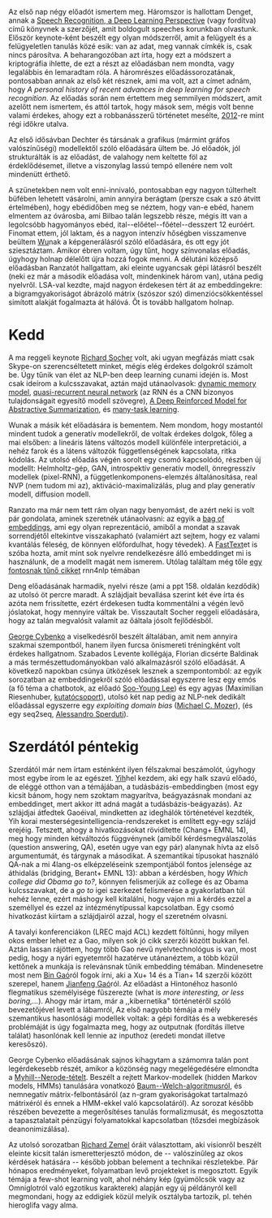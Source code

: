 Az első nap négy előadót ismertem meg. Háromszor is hallottam Denget, annak a
[Speech Recognition, a Deep Learning Perspective](http://www.springer.com/gp/book/9781447157786) (vagy fordítva) című könyvnek
a szerzőjét, amit boldogult speeches korunkban olvastunk. Először keynote-ként
beszélt egy olyan módszerről, amit a felügyelt és a felügyeletlen tanulás közé
esik: van az adat, meg vannak címkék is, csak nincs párosítva. A beharangozóban
azt írta, hogy ezt a módszert a kriptográfia ihlette, de ezt a részt az
előadásban nem mondta, vagy legalábbis én lemaradtam róla. A háromrészes
előadássorozatának, pontosabban annak az első két résznek, ami ma volt, azt a
címet adnám, hogy _A personal history of recent advances in deep learning for
speech recognition_. Az előadás során nem értettem meg semmilyen módszert, amit
azelőtt nem ismertem, és attól tartok, hogy mások sem, mégis volt benne valami
érdekes, ahogy ezt a robbanásszerű történetet mesélte,
[2012](https://scholar.google.com/citations?view_op=view_citation&hl=en&user=GQWTo4MAAAAJ&citation_for_view=GQWTo4MAAAAJ:wGzT3bKASkAC)-re mint régi
időkre utalva.

Az első idősávban  Dechter és társának a grafikus (mármint gráfos
valószínűségi)
modellektől szóló előadására ültem be. Jó előadók, jól strukturálták is az
előadást, de valahogy nem keltette föl az érdeklődésemet, illetve a viszonylag
lassú tempó ellenére nem volt mindenütt érthető.

A szünetekben nem volt enni-innivaló, pontosabban egy nagyon túlterhelt büfében
lehetett vásárolni, amin annyira berágtam (persze csak a szó átvitt
értelmében), hogy ebédidőben meg se néztem, hogy van-e ebéd, hanem elmentem az
óvárosba, ami Bilbao talán legszebb része, mégis itt van a legolcsóbb
hagyományos ebéd, ital--előétel--főétel--desszert 12 euróért. Finomat ettem,
jól laktam, és a nagyon intenzív hőségben visszamenve beültem
[Wu](http://www.stat.ucla.edu/~ywu/research.html)nak a
képgenerálásról szóló előadására, és ott egy jót sziesztáztam. Amikor ébren
voltam, úgy tűnt, hogy színvonalas előadás, úgyhogy holnap délelőtt újra hozzá
fogok menni. A délutáni középső előadásban Ranzatót hallgattam, aki eleinte
ugyancsak gépi látásról beszélt (neki ez már a második előadása volt,
mindenkinek három van), utána pedig nyelvről. LSA-val kezdte, majd
nagyon érdekesen tért át az embeddingekre: a bigramgyakoriságot ábrázoló
mátrix (szószor szó) dimenziócsökkentéssel simított alakját fogalmazta át
hálóvá. Őt is tovább hallgatom holnap.

# Kedd

A ma reggeli keynote [Richard Socher](http://www.socher.org/) volt, aki ugyan megfázás miatt csak
Skype-on szerencséltetett minket, mégis elég érdekes dolgokról számolt be. Úgy tűnik
van élet az NLP-ben deep learning cunami idején is. Most csak ideírom a
kulcsszavakat, aztán majd
utánaolvasok: 
[dynamic memory model](http://metamind.io/research/state-of-the-art-deep-learning-model-for-question-answering), 
[quasi-recurrent neural network](https://einstein.ai/research/new-neural-network-building-block-allows-faster-and-more-accurate-text-understanding) 
(az RNN és a CNN bizonyos tulajdonságait egyesítő modell szövegre), 
[A  Deep  Reinforced  Model for Abstractive Summarization](https://einstein.ai/research/your-tldr-by-an-ai-a-deep-reinforced-model-for-abstractive-summarization), és 
[many-task learning](https://einstein.ai/research/multiple-different-natural-language-processing-tasks-in-a-single-deep-model).

Wunak a másik két előadására is bementem. Nem mondom, hogy mostantól mindent
tudok a generatív modellekről, de voltak érdekes dolgok, főleg a mai elsőben: a
lineáris látens változós modell különféle interpretációi, a nehéz farok és a
látens változók függetlenségének kapcsolata, ritka kódolás. Az utolsó előadás
végén sorolt egy csomó kapcsolódó, részben új modellt: Helmholtz-gép, GAN,
introspektív generatív modell, önregresszív modellek (pixel-RNN), a
függetlenkomponens-elemzés általánosítása, real NVP (nem tudom mi az),
aktiváció-maximalizálás, plug and play generatív modell, diffusion modell.

Ranzato ma már nem tett rám olyan nagy benyomást, de azért neki is volt pár
gondolata, aminek szeretnék utánaolvasni: az egyik a [bag of embeddings](https://learning.mpi-sws.org/mlss2016/slides/Arthur_Szlam_MLSS-2016.pdf), ami egy
olyan reprezentáció, amiből a mondat a szavak sorrendjétől eltekintve
visszakapható (valamiért azt sejtem, hogy ez valami kvantálás féleség, de
könnyen előfordulhat, hogy tévedek). A [FastText](https://github.com/facebookresearch/fastText)et is szóba hozta, amit mint sok
nyelvre rendelkezésre álló embeddinget mi is használunk, de a modellt magát nem
ismerem. Utólag találtam még tőle [egy fontosnak tűnő
cikket](https://scholar.google.com/citations?view_op=view_citation&hl=en&user=NbXF7T8AAAAJ&citation_for_view=NbXF7T8AAAAJ:tHtfpZlB6tUC) rnn4nlp témában

Deng előadásának harmadik, nyelvi része (ami a ppt 158. oldalán kezdődik) az
utolsó öt percre maradt. A szlájdjait bevallása szerint két éve írta és azóta
nem frissítette, ezért érdekesen tudta kommentálni a végén levő jóslatokat,
hogy mennyire váltak be. Visszautalt Socher reggeli előadására, hogy az talán
megvalósít valamit az őáltala jósolt fejlődésből.

[George Cybenko](http://www.dartmouth.edu/~gvc/) a viselkedésről beszélt általában, amit nem annyira szakmai
szempontból, hanem ilyen furcsa önismereti tréningként volt érdekes hallgatnom.
Szabados Levente kollégája, Florian dicsérte Baldinak a más
természettudományokban való alkalmazásról szóló előadását.  A következő
napokban csúnya ütközések lesznek a szempontomból: az egyik sorozatban az
embeddingekről szóló előadással egyszerre lesz egy emós (a fő téma a chatbotok, az előadó 
[Soo-Young Lee](https://scholar.google.com/citations?user=QXGini0AAAAJ&hl=en)) és 
egy agyas (Maximilian Riesenhuber, [kutatócsoport](http://riesenhuberlab.neuro.georgetown.edu/index.html)), 
utolsó két nap pedig az NLP-nek dedikált előadással egyszerre egy _exploiting
domain bias_ ([Michael C. Mozer](http://www.cs.colorado.edu/~mozer/index.php)), (és 
egy seq2seq, [Alessandro Sperduti](https://scholar.google.com/citations?user=JsExaWMAAAAJ&hl=en)).

# Szerdától péntekig

Szerdától már nem írtam esténként ilyen félszakmai beszámolót, úgyhogy most
egybe írom le az egészet.
[Yih](https://www.microsoft.com/en-us/research/people/scottyih/#)hel kezdem, aki egy halk szavú előadó, de eléggé
otthon van a témájában, a tudásbázis-embeddingben (most egy kicsit bánom, hogy
nem szoktam magyarítva, beágyazásnak mondani az embeddinget, mert akkor itt
adná magát a tudásbázis-beágyazás). Az szlájdjai átfedtek Gaoéival, mindketten
az ideghálók történetével kezdték, Yih korai
mesterségesintelligencia-rendszereket is említett egy-egy szlájd erejéig.
Tetszett, ahogy a hivatkozásokat rövidítette (Chang+ EMNL 14), meg hogy minden
kétváltozós függvénynek (amiből kérdésmegválaszolás (question answering, QA),
esetén ugye van egy pár) alanynak hívta az első argumentumát, és tárgynak a
másodikat. A szemantikai típusokat használó QA-nak a mi 4lang-os elképzeléseink szempontjából fontos jelensége
az áthidalás (bridging, Berant+ EMNL 13): abban a kérdésben, hogy _Which
college did Obama go to?_, könnyen felismerjük az college és az Obama
kulcsszavakat, de a _go to_ igei szerkezet felismerése a gyakorlatban túl nehéz
lenne, ezért máshogy kell kitalálni, hogy vajon mi a kérdés ezzel a személlyel
és ezzel az intézménytípussal kapcsolatban. Egy csomó hivatkozást kiírtam a
szlájdjairól azzal, hogy el szeretném olvasni.

A tavalyi konferenciákon (LREC majd ACL) kezdett föltűnni, hogy milyen okos
ember lehet ez a Gao, milyen sok jó cikk szerzői között bukkan fel. Aztán
lassan rájöttem, hogy több Gao nevű nyelvtechnológus is van, most pedig, hogy a
nyári egyetemről hazatérve utánanéztem, a több közül kettőnek a munkája is
relevánsnak tűnik embedding témában. Mindenesetre most nem [Bin
Gaó](https://scholar.google.hu/citations?user=O45XKiQAAAAJ&hl=en&oi=sra)ról
fogok írni, aki a Xu+ 14 és a Tian+ 14 szerzői között szerepel, hanem [Jianfeng
Gaó](https://www.microsoft.com/en-us/research/people/jfgao/#)ról. Az előadást a Hintonéhoz hasonló flegmatikus személyisége fűszerezte
(what is _more interesting, or less boring,..._). Ahogy már írtam, már a
,,kibernetika" történetéről szóló bevezetőjével levett a lábamról, Az első
nagyobb témája a mély szemantikus hasonlósági modellek voltak: a gépi fordítás
és a webkeresés problémáját is úgy fogalmazta meg, hogy az outputnak (fordítás
illetve találat) hasonlónak kell lennie az inputhoz (eredeti mondat illetve
keresőszó). 

George Cybenko előadásának sajnos kihagytam a számomra talán pont legérdekesebb
részét, amikor a közönség nagy megelégedésére elmondta a
[Myhill--Nerode-tételt](https://en.wikipedia.org/wiki/Myhill–Nerode_theorem).
Beszélt a rejtett Markov-modellek (hidden Markov models, HMMs) tanulására
vonatkozó
[Baum--Welch-algoritmusról](https://en.wikipedia.org/wiki/Baum–Welch_algorithm),
és nemnegatív mátrix-felbontásáról (az n-gram gyakoriságokat tartalmazó
mátrixéról és ennek a HMM-ekkel való kapcsolatáról). Az sorozat később
részében bevezette a megerősítéses tanulás formalizmusát, és megosztotta a
tapasztalatait pénzügyi folyamatokkal kapcsolatban (tőzsdei megbízások deanonimizálása).

Az utolsó sorozatban [Richard Zemel](www.cs.toronto.edu/~zemel) óráit választottam, aki visionről beszélt eleinte
kicsit talán ismeretterjesztő módon, de -- valószínűleg az okos kérdések hatására --
később jobban belement a technikai részletekbe. Pár hónapos eredményeket,
folyamatban levő projekteket is megosztott. Egyik témája a few-shot learning
volt, ahol néhány kép (gyümölcsök vagy az Omniglotról való egzotikus
karakterek) alapján egy új példányról kell megmondani, hogy az eddigiek közül
melyik osztályba tartozik, pl. tehén hieroglifa vagy alma.
